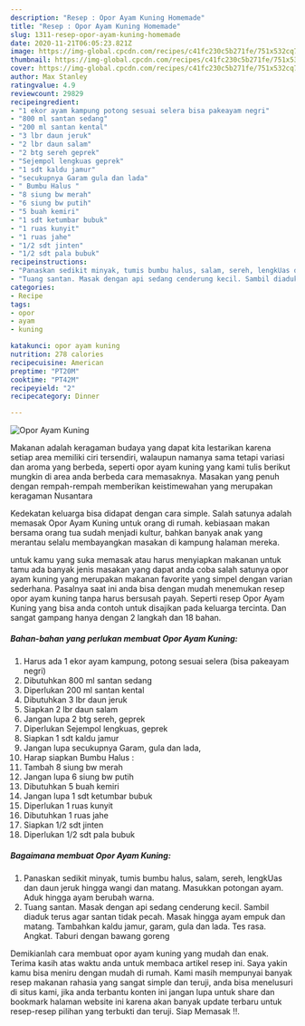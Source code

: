 ```yaml
---
description: "Resep : Opor Ayam Kuning Homemade"
title: "Resep : Opor Ayam Kuning Homemade"
slug: 1311-resep-opor-ayam-kuning-homemade
date: 2020-11-21T06:05:23.821Z
image: https://img-global.cpcdn.com/recipes/c41fc230c5b271fe/751x532cq70/opor-ayam-kuning-foto-resep-utama.jpg
thumbnail: https://img-global.cpcdn.com/recipes/c41fc230c5b271fe/751x532cq70/opor-ayam-kuning-foto-resep-utama.jpg
cover: https://img-global.cpcdn.com/recipes/c41fc230c5b271fe/751x532cq70/opor-ayam-kuning-foto-resep-utama.jpg
author: Max Stanley
ratingvalue: 4.9
reviewcount: 29829
recipeingredient:
- "1 ekor ayam kampung potong sesuai selera bisa pakeayam negri"
- "800 ml santan sedang"
- "200 ml santan kental"
- "3 lbr daun jeruk"
- "2 lbr daun salam"
- "2 btg sereh geprek"
- "Sejempol lengkuas geprek"
- "1 sdt kaldu jamur"
- "secukupnya Garam gula dan lada"
- " Bumbu Halus "
- "8 siung bw merah"
- "6 siung bw putih"
- "5 buah kemiri"
- "1 sdt ketumbar bubuk"
- "1 ruas kunyit"
- "1 ruas jahe"
- "1/2 sdt jinten"
- "1/2 sdt pala bubuk"
recipeinstructions:
- "Panaskan sedikit minyak, tumis bumbu halus, salam, sereh, lengkUas dan daun jeruk hingga wangi dan matang. Masukkan potongan ayam. Aduk hingga ayam berubah warna."
- "Tuang santan. Masak dengan api sedang cenderung kecil. Sambil diaduk terus agar santan tidak pecah. Masak hingga ayam empuk dan matang. Tambahkan kaldu jamur, garam, gula dan lada. Tes rasa. Angkat. Taburi dengan bawang goreng"
categories:
- Recipe
tags:
- opor
- ayam
- kuning

katakunci: opor ayam kuning 
nutrition: 278 calories
recipecuisine: American
preptime: "PT20M"
cooktime: "PT42M"
recipeyield: "2"
recipecategory: Dinner

---
```



![Opor Ayam Kuning](https://img-global.cpcdn.com/recipes/c41fc230c5b271fe/751x532cq70/opor-ayam-kuning-foto-resep-utama.jpg)

Makanan adalah keragaman budaya yang dapat kita lestarikan karena setiap area memiliki ciri tersendiri, walaupun namanya sama tetapi variasi dan aroma yang berbeda, seperti opor ayam kuning yang kami tulis berikut mungkin di area anda berbeda cara memasaknya. Masakan yang penuh dengan rempah-rempah memberikan keistimewahan yang merupakan keragaman Nusantara



Kedekatan keluarga bisa didapat dengan cara simple. Salah satunya adalah memasak Opor Ayam Kuning untuk orang di rumah. kebiasaan makan bersama orang tua sudah menjadi kultur, bahkan banyak anak yang merantau selalu membayangkan masakan di kampung halaman mereka.

untuk kamu yang suka memasak atau harus menyiapkan makanan untuk tamu ada banyak jenis masakan yang dapat anda coba salah satunya opor ayam kuning yang merupakan makanan favorite yang simpel dengan varian sederhana. Pasalnya saat ini anda bisa dengan mudah menemukan resep opor ayam kuning tanpa harus bersusah payah.
Seperti resep Opor Ayam Kuning yang bisa anda contoh untuk disajikan pada keluarga tercinta. Dan sangat gampang hanya dengan 2 langkah dan 18 bahan.


<!--inarticleads1-->

##### Bahan-bahan yang perlukan membuat Opor Ayam Kuning:

1. Harus ada 1 ekor ayam kampung, potong sesuai selera (bisa pakeayam negri)
1. Dibutuhkan 800 ml santan sedang
1. Diperlukan 200 ml santan kental
1. Dibutuhkan 3 lbr daun jeruk
1. Siapkan 2 lbr daun salam
1. Jangan lupa 2 btg sereh, geprek
1. Diperlukan Sejempol lengkuas, geprek
1. Siapkan 1 sdt kaldu jamur
1. Jangan lupa secukupnya Garam, gula dan lada,
1. Harap siapkan  Bumbu Halus :
1. Tambah 8 siung bw merah
1. Jangan lupa 6 siung bw putih
1. Dibutuhkan 5 buah kemiri
1. Jangan lupa 1 sdt ketumbar bubuk
1. Diperlukan 1 ruas kunyit
1. Dibutuhkan 1 ruas jahe
1. Siapkan 1/2 sdt jinten
1. Diperlukan 1/2 sdt pala bubuk




<!--inarticleads2-->

##### Bagaimana membuat  Opor Ayam Kuning:

1. Panaskan sedikit minyak, tumis bumbu halus, salam, sereh, lengkUas dan daun jeruk hingga wangi dan matang. Masukkan potongan ayam. Aduk hingga ayam berubah warna.
1. Tuang santan. Masak dengan api sedang cenderung kecil. Sambil diaduk terus agar santan tidak pecah. Masak hingga ayam empuk dan matang. Tambahkan kaldu jamur, garam, gula dan lada. Tes rasa. Angkat. Taburi dengan bawang goreng




Demikianlah cara membuat opor ayam kuning yang mudah dan enak. Terima kasih atas waktu anda untuk membaca artikel resep ini. Saya yakin kamu bisa meniru dengan mudah di rumah. Kami masih mempunyai banyak resep makanan rahasia yang sangat simple dan teruji, anda bisa menelusuri di situs kami, jika anda terbantu konten ini jangan lupa untuk share dan bookmark halaman website ini karena akan banyak update terbaru untuk resep-resep pilihan yang terbukti dan teruji. Siap Memasak !!. 
